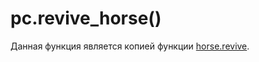 # pc.revive_horse()
Данная функция является копией функции [horse.revive](../horse/horse.revive.md).